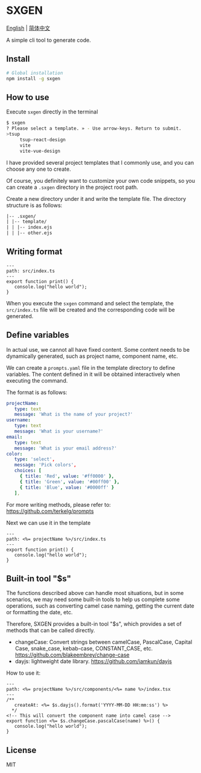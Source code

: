 # SXGEN

[English](https://github.com/shaxutang/sxgen?tab=readme-ov-file#sxgen) | [简体中文](https://github.com/shaxutang/sxgen/blob/main/README-zh_CN.md)

A simple cli tool to generate code.

## Install

```bash
# Global installation
npm install -g sxgen
```

## How to use

Execute `sxgen` directly in the terminal

```bash
$ sxgen
? Please select a template. » - Use arrow-keys. Return to submit.
>tsup
     tsup-react-design
     vite
     vite-vue-design
```

I have provided several project templates that I commonly use, and you can choose any one to create.

Of course, you definitely want to customize your own code snippets, so you can create a `.sxgen` directory in the project root path.

Create a new directory under it and write the template file. The directory structure is as follows:

```txt
|-- .sxgen/
| |-- template/
| | |-- index.ejs
| | |-- other.ejs
```

## Writing format

```ejs
---
path: src/index.ts
---
export function print() {
   console.log("hello world");
}
```

When you execute the `sxgen` command and select the template, the `src/index.ts` file will be created and the corresponding code will be generated.

## Define variables

In actual use, we cannot all have fixed content. Some content needs to be dynamically generated, such as project name, component name, etc.

We can create a `prompts.yaml` file in the template directory to define variables. The content defined in it will be obtained interactively when executing the command.

The format is as follows:

```yaml
projectName:
   type: text
   message: 'What is the name of your project?'
username:
   type: text
   message: 'What is your username?'
email:
   type: text
   message: 'What is your email address?'
color:
   type: 'select',
   message: 'Pick colors',
   choices: [
     { title: 'Red', value: '#ff0000' },
     { title: 'Green', value: '#00ff00' },
     { title: 'Blue', value: '#0000ff' }
   ],
```

For more writing methods, please refer to: https://github.com/terkelg/prompts

Next we can use it in the template

```ejs
---
path: <%= projectName %>/src/index.ts
---
export function print() {
   console.log("hello world");
}
```

## Built-in tool "$s"

The functions described above can handle most situations, but in some scenarios, we may need some built-in tools to help us complete some operations, such as converting camel case naming, getting the current date or formatting the date, etc.

Therefore, SXGEN provides a built-in tool "$s", which provides a set of methods that can be called directly.

- changeCase: Convert strings between camelCase, PascalCase, Capital Case, snake_case, kebab-case, CONSTANT_CASE, etc. https://github.com/blakeembrey/change-case
- dayjs: lightweight date library. https://github.com/iamkun/dayjs

How to use it:

```ejs
---
path: <%= projectName %>/src/components/<%= name %>/index.tsx
---
/**
   createAt: <%= $s.dayjs().format('YYYY-MM-DD HH:mm:ss') %>
  */
<!-- This will convert the component name into camel case -->
export function <%= $s.changeCase.pascalCase(name) %>() {
   console.log("hello world");
}
```

## License

MIT
​
